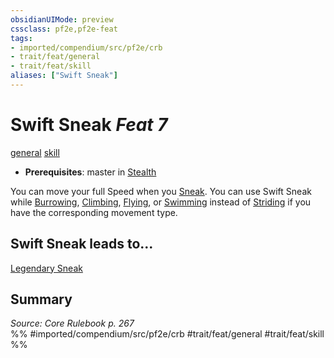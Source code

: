 ```yaml
---
obsidianUIMode: preview
cssclass: pf2e,pf2e-feat
tags:
- imported/compendium/src/pf2e/crb
- trait/feat/general
- trait/feat/skill
aliases: ["Swift Sneak"]
---
```

# Swift Sneak  *Feat 7*  
[general](general.md)  [skill](skill.md)  

- **Prerequisites**: master in [Stealth](../skills.md#Stealth)

You can move your full Speed when you [Sneak](sneak.md). You can use Swift Sneak while [Burrowing](burrow.md), [Climbing](climb.md), [Flying](rules/actions/fly.md), or [Swimming](swim.md) instead of [Striding](stride.md) if you have the corresponding movement type.

## Swift Sneak leads to...

[Legendary Sneak](legendary-sneak.md)

## Summary

*Source: Core Rulebook p. 267*  
%% #imported/compendium/src/pf2e/crb #trait/feat/general #trait/feat/skill %%